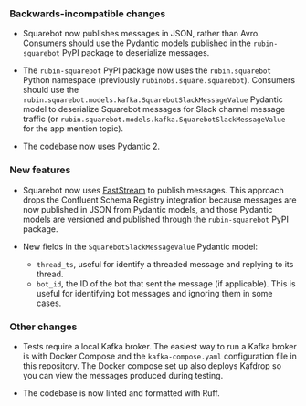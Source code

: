 ### Backwards-incompatible changes

- Squarebot now publishes messages in JSON, rather than Avro. Consumers should use the Pydantic models published in the `rubin-squarebot` PyPI package to deserialize messages.

- The `rubin-squarebot` PyPI package now uses the `rubin.squarebot` Python namespace (previously `rubinobs.square.squarebot`). Consumers should use the `rubin.squarebot.models.kafka.SquarebotSlackMessageValue` Pydantic model to deserialize Squarebot messages for Slack channel message traffic (or `rubin.squarebot.models.kafka.SquarebotSlackMessageValue` for the app mention topic).

- The codebase now uses Pydantic 2.

### New features

- Squarebot now uses [FastStream](https://faststream.airt.ai/) to publish messages. This approach drops the Confluent Schema Registry integration because messages are now published in JSON from Pydantic models, and those Pydantic models are versioned and published through the `rubin-squarebot` PyPI package.

- New fields in the `SquarebotSlackMessageValue` Pydantic model:

  - `thread_ts`, useful for identify a threaded message and replying to its thread.
  - `bot_id`, the ID of the bot that sent the message (if applicable). This is useful for identifying bot messages and ignoring them in some cases.

### Other changes

- Tests require a local Kafka broker. The easiest way to run a Kafka broker is with Docker Compose and the `kafka-compose.yaml` configuration file in this repository. The Docker compose set up also deploys Kafdrop so you can view the messages produced during testing.

- The codebase is now linted and formatted with Ruff.
